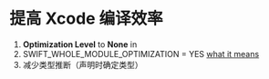 # 提高 Xcode 编译效率

1. **Optimization Level** to **None** in 
2.  SWIFT_WHOLE_MODULE_OPTIMIZATION = YES [what it means](https://stackoverflow.com/questions/31867644/swift-whole-module-optimization-improves-compile-time-but-causes-lldb-xcode-cra)
3. 减少类型推断（声明时确定类型）

